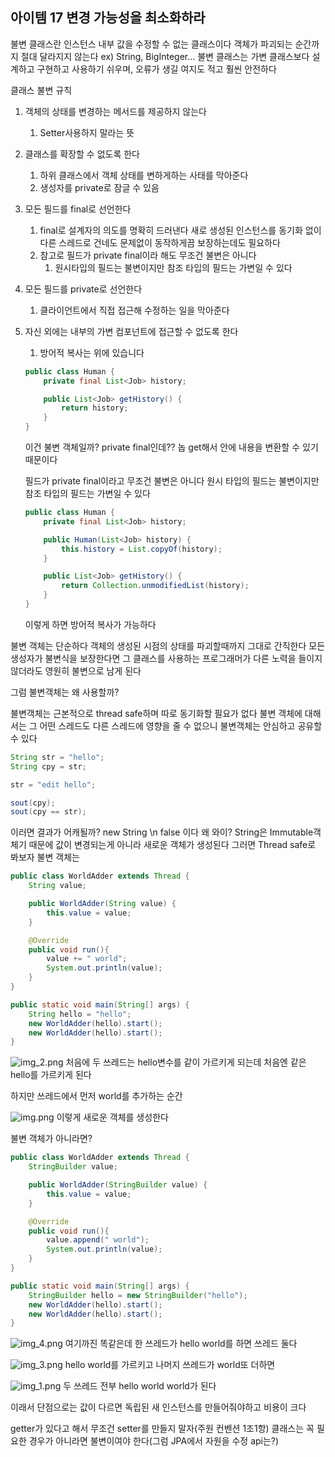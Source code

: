 ## 아이템 17 변경 가능성을 최소화하라

불변 클래스란 인스턴스 내부 값을 수정할 수 없는 클래스이다 객체가 파괴되는 순간까지 절대 달라지지 않는다 ex) String, BigInteger… 불변 클래스는 가변 클래스보다 설계하고 구현하고 사용하기 쉬우며, 오류가 생길 여지도 적고 훨씬 안전하다

클래스 불변 규칙

1. 객체의 상태를 변경하는 메서드를 제공하지 않는다
    1. Setter사용하지 말라는 뜻
2. 클래스를 확장할 수 없도록 한다
    1. 하위 클래스에서 객체 상태를 변하게하는 사태를 막아준다
    2. 생성자를 private로 잠글 수 있음
3. 모든 필드를 final로 선언한다
    1. final로 설계자의 의도를 명확히 드러낸다 새로 생성된 인스턴스를 동기화 없이 다른 스레드로 건네도 문제없이 동작하게끔 보장하는데도 필요하다
    2. 참고로 필드가 private final이라 해도 무조건 불변은 아니다
        1. 원시타입의 필드는 불변이지만 참조 타입의 필드는 가변일 수 있다
4. 모든 필드를 private로 선언한다
    1. 클라이언트에서 직접 접근해 수정하는 일을 막아준다
5. 자신 외에는 내부의 가변 컴포넌트에 접근할 수 없도록 한다
    1. 방어적 복사는 위에 있습니다

    ```java
    public class Human {
        private final List<Job> history;
    
        public List<Job> getHistory() {
            return history;
        }
    }
    
    ```

   이건 불변 객체일까? private final인데?? 놉 get해서 안에 내용을 변환할 수 있기 때문이다

   필드가 private final이라고 무조건 불변은 아니다 원시 타입의 필드는 불변이지만 참조 타입의 필드는 가변일 수 있다

    ```java
    public class Human {
        private final List<Job> history;
    
        public Human(List<Job> history) {
            this.history = List.copyOf(history);
        }
    
        public List<Job> getHistory() {
            return Collection.unmodifiedList(history);
        }
    }
    ```

   이렇게 하면 방어적 복사가 가능하다


불변 객체는 단순하다 객체의 생성된 시점의 상태를 파괴할때까지 그대로 간직한다 모든 생성자가 불변식을 보장한다면 그 클래스를 사용하는 프로그래머가 다른 노력을 들이지 않더라도 영원히 불변으로 남게 된다

그럼 불변객체는 왜 사용할까?

불변객체는 근본적으로 thread safe하며 따로 동기화할 필요가 없다 불변 객체에 대해서는 그 어떤 스레드도 다른 스레드에 영향을 줄 수 없으니 불변객체는 안심하고 공유할 수 있다

```java
String str = "hello";
String cpy = str;

str = "edit hello";

sout(cpy);
sout(cpy == str);
```

이러면 결과가 어캐될까? new String \n false 이다 왜 와이? String은 Immutable객체기 때문에 값이 변경되는게 아니라 새로운 객체가 생성된다 그러면 Thread safe로 봐보자 불변 객체는

```java
public class WorldAdder extends Thread {
    String value;

    public WorldAdder(String value) {
        this.value = value;
    }

    @Override
    public void run(){
        value += " world";
        System.out.println(value);
    }
}

public static void main(String[] args) {
    String hello = "hello";
    new WorldAdder(hello).start();
    new WorldAdder(hello).start();
}
```

![img_2.png](img_2.png)
처음에 두 쓰레드는 hello변수를 같이 가르키게 되는데 처음엔 같은 hello를 가르키게 된다

하지만 쓰레드에서 먼저 world를 추가하는 순간

![img.png](img.png)
이렇게 새로운 객체를 생성한다

불변 객체가 아니라면?

```java
public class WorldAdder extends Thread {
    StringBuilder value;

    public WorldAdder(StringBuilder value) {
        this.value = value;
    }

    @Override
    public void run(){
        value.append(" world");
        System.out.println(value);
    }
}

public static void main(String[] args) {
    StringBuilder hello = new StringBuilder("hello");
    new WorldAdder(hello).start();
    new WorldAdder(hello).start();
}
```

![img_4.png](img_4.png)
여기까진 똑같은데 한 쓰레드가 hello world를 하면 쓰레드 둘다

![img_3.png](img_3.png)
hello world를 가르키고 나머지 쓰레드가 world또 더하면

![img_1.png](img_1.png)
두 쓰레드 전부 hello world world가 된다

이래서 단점으로는 값이 다르면 독립된 새 인스턴스를 만들어줘야하고 비용이 크다

getter가 있다고 해서 무조건 setter를 만들지 말자(주원 컨벤션 1조1항) 클래스는 꼭 필요한 경우가 아니라면 불변이여야 한다(그럼 JPA에서 자원을 수정 api는?)